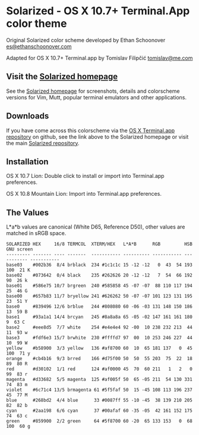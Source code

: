 Solarized - OS X 10.7+ Terminal.App color theme
==============================================

Original Solarized color scheme developed by Ethan Schoonover <es@ethanschoonover.com>

Adapted for OS X 10.7+ Terminal.app by Tomislav Filipčić <tomislav@me.com>

Visit the [Solarized homepage]
------------------------------

See the [Solarized homepage] for screenshots, 
details and colorscheme versions for Vim, Mutt, popular terminal emulators and 
other applications.

Downloads
---------

If you have come across this colorscheme via the [OS X Terminal.app repository] on 
github, see the link above to the Solarized homepage or visit the main [Solarized repository].

[Solarized homepage]:    http://ethanschoonover.com/solarized
[Solarized repository]:  https://github.com/altercation/solarized
[OS X Terminal.app repository]:  https://github.com/tomislav/osx-terminal.app-colors-solarized

Installation
------------

OS X 10.7 Lion: Double click to install or import into Terminal.app preferences.

OS X 10.8 Mountain Lion: Import into Terminal.app preferences.

The Values
----------

L\*a\*b values are canonical (White D65, Reference D50), other values are 
matched in sRGB space.

    SOLARIZED HEX     16/8 TERMCOL  XTERM/HEX   L*A*B      RGB         HSB         GNU screen
    --------- ------- ---- -------  ----------- ---------- ----------- ----------- -----------
    base03    #002b36  8/4 brblack  234 #1c1c1c 15 -12 -12   0  43  54 193 100  21 K
    base02    #073642  0/4 black    235 #262626 20 -12 -12   7  54  66 192  90  26 k
    base01    #586e75 10/7 brgreen  240 #585858 45 -07 -07  88 110 117 194  25  46 G
    base00    #657b83 11/7 bryellow 241 #626262 50 -07 -07 101 123 131 195  23  51 Y
    base0     #839496 12/6 brblue   244 #808080 60 -06 -03 131 148 150 186  13  59 B
    base1     #93a1a1 14/4 brcyan   245 #8a8a8a 65 -05 -02 147 161 161 180   9  63 C
    base2     #eee8d5  7/7 white    254 #e4e4e4 92 -00  10 238 232 213  44  11  93 w
    base3     #fdf6e3 15/7 brwhite  230 #ffffd7 97  00  10 253 246 227  44  10  99 W
    yellow    #b58900  3/3 yellow   136 #af8700 60  10  65 181 137   0  45 100  71 y
    orange    #cb4b16  9/3 brred    166 #d75f00 50  50  55 203  75  22  18  89  80 R
    red       #d30102  1/1 red      124 #af0000 45  70  60 211   1   2   0  99  83 r
    magenta   #d33682  5/5 magenta  125 #af005f 50  65 -05 211  54 130 331  74  83 m
    violet    #6c71c4 13/5 brmagenta 61 #5f5faf 50  15 -45 108 113 196 237  45  77 M
    blue      #268bd2  4/4 blue      33 #0087ff 55 -10 -45  38 139 210 205  82  82 b
    cyan      #2aa198  6/6 cyan      37 #00afaf 60 -35 -05  42 161 152 175  74  63 c
    green     #859900  2/2 green     64 #5f8700 60 -20  65 133 153   0  68 100  60 g
